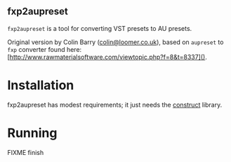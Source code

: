 fxp2aupreset
---

`fxp2aupreset` is a tool for converting VST presets to AU presets.

Original version by Colin Barry (colin@loomer.co.uk), based on `aupreset` to
`fxp` converter found here:
[http://www.rawmaterialsoftware.com/viewtopic.php?f=8&t=8337]().

Installation
===

fxp2aupreset has modest requirements; it just needs the [construct][construct] library.

Running
===

FIXME finish

[construct]: https://pypi.python.org/pypi/construct/2.5.2
